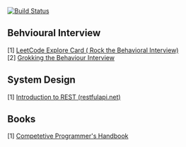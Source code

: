 [![Build Status](https://travis-ci.org/vivekm92/Notes.svg?branch=master)](https://travis-ci.org/vivekm92/Notes)

## Behvioural Interview

[1] <a href="https://leetcode.com/explore/interview/card/leapai/">LeetCode Explore Card ( Rock the Behavioral Interview)</a>     
[2] <a href="https://www.educative.io/courses/grokking-the-behavioral-interview">Grokking the Behaviour Interview</a>     



## System Design

[1] <a href="https://restfulapi.net/"> Introduction to REST (restfulapi.net)</a>     



## Books

[1] <a href="https://cses.fi/book/book.pdf"> Competetive Programmer's Handbook</a>  
